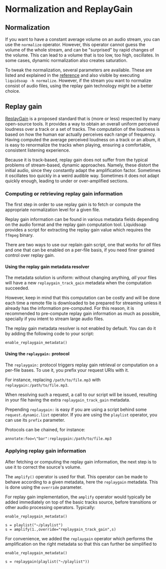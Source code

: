 Normalization and ReplayGain
============================

Normalization
-------------

If you want to have a constant average volume on an audio stream, you can use the `normalize` operator. However, this operator cannot guess the volume of the whole stream, and can be "surprised" by rapid changes of the volume. This can lead to a volume that is too low, too high, oscillates. In some cases, dynamic normalization also creates saturation.

To tweak the normalization, several parameters are available. These are listed and explained in the [reference](reference.html) and also visible by executing `liquidsoap -h normalize`. However, if the stream you want to normalize consist of audio files, using the replay gain technology might be a better choice.

Replay gain
-----------

[ReplayGain](https://en.wikipedia.org/wiki/ReplayGain) is a proposed standard that is (more or less) respected by many open-source tools. It provides a way to obtain an overall uniform perceived loudness over a track or a set of tracks. The computation of the loudness is based on how the human ear actually perceives each range of frequency. Having computed the average perceived loudness on a track or an album, it is easy to renormalize the tracks when playing, ensuring a comfortable, consistent listening experience.

Because it is track-based, replay gain does not suffer from the typical problems of stream-based, dynamic approaches. Namely, these distort the initial audio, since they constantly adapt the amplification factor. Sometimes it oscillates too quickly in a weird audible way. Sometimes it does not adapt quickly enough, leading to under or over-amplified sections.

### Computing or retrieving replay gain information

The first step in order to use replay gain is to fetch or compute the appropriate normalization level for a given file.

Replay gain information can be found in various metadata fields depending on the audio format and the replay gain computation tool.
Liquidsoap provides a script for extracting the replay gain value which requires the `ffmpeg` binary.

There are two ways to use our replain gain script, one that works for _all_ files and one that can be enabled on a 
per-file basis, if you need finer grained control over replay gain.

#### Using the replay gain metadata resolver

The metadata solution is uniform: without changing anything, *all* your
files will have a new `replaygain_track_gain` metadata when the computation succeeded.

However, keep in mind that this computation can be costly and will be done each time a remote file is
downloaded to be prepared for streaming unless it already has the information pre-computed. For this 
reason, it is recommended to pre-compute replay gain information as much as possible, specially
if you intent to stream large audio files.

The replay gain metadata resolver is not enabled by default. You can do it
by adding the following code to your script:

```liquidsoap
enable_replaygain_metadata()
```

#### Using the `replaygain:` protocol

The `replaygain:` protocol triggers replay gain retrieval or computation on 
a per-file bases. To use it, you prefix your request URIs with it.

For instance, replacing `/path/to/file.mp3` with `replaygain:/path/to/file.mp3`.

When resolving such a request, a call to our script will be issued, 
resulting in your file having the extra `replaygain_track_gain` metadata.

Prepending `replaygain:` is easy if you are using a script
behind some `request.dynamic.list` operator. If you are using the
`playlist` operator, you can use its `prefix` parameter.

Protocols can be chained, for instance:

```
annotate:foo=\"bar":replaygain:/path/to/file.mp3
```

### Applying replay gain information

After fetching or computing the replay gain information, the next step is to use it to correct the source's volume.

The `amplify()` operator is used for that. This operator can be made to behave according to a given metadata, here the `replaygain` metadata. This is 
done using the `override` parameter.

For replay gain implementation, the `amplify` operator would typically be added immediately on top of the basic tracks source, before transitions or other audio processing operators. Typically:

```liquidsoap
enable_replaygain_metadata()

s = playlist("~/playlist")
s = amplify(1.,override="replaygain_track_gain",s)
```

For convenience, we added the `replaygain` operator which performs the
amplification on the right metadata so that this can further be simplified to

```liquidsoap
enable_replaygain_metadata()

s = replaygain(playlist("~/playlist"))
```
